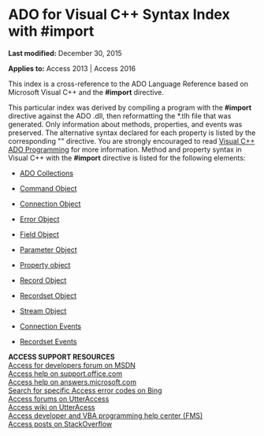 
# ADO for Visual C++ Syntax Index with #import

 **Last modified:** December 30, 2015

**Applies to:** Access 2013 | Access 2016

This index is a cross-reference to the ADO Language Reference based on Microsoft Visual C++ and the  **#import** directive.

This particular index was derived by compiling a program with the  **#import** directive against the ADO .dll, then reformatting the *.tlh file that was generated. Only information about methods, properties, and events was preserved. The alternative syntax declared for each property is listed by the corresponding "" directive.
You are strongly encouraged to read [Visual C++ ADO Programming](http://msdn.microsoft.com/library/117c4fad-8c11-5e3a-ea0c-18811e87475f%28Office.15%29.aspx) for more information.
Method and property syntax in Visual C++ with the  **#import** directive is listed for the following elements:

- [ADO Collections](839b8c78-b6dc-ea2b-fe9c-305b8b47b4b9.md)
    
- [Command Object](9c3763f1-6242-a69c-bc2a-9d885f2b122a.md)
    
- [Connection Object](3217a7d7-1c70-89f7-74a4-172371521358.md)
    
- [Error Object](830be489-5362-4f60-ac3a-537662938e80.md)
    
- [Field Object](7d70d127-76a3-4ede-08ff-9699b2c200b8.md)
    
- [Parameter Object](3c6db776-619b-f815-25cc-25f42d5fab8b.md)
    
- [Property object](3649db1b-ab2f-2767-a8b3-a146720217c0.md)
    
- [Record Object](87c6d242-4977-2e81-c829-227e6dd326e5.md)
    
- [Recordset Object](807e0ce2-2f28-cb4f-41ae-fa4834504a01.md)
    
- [Stream Object](a3188858-9c0d-aff6-c893-2111aee77383.md)
    
- [Connection Events](f69253dc-5997-8e2c-fdce-2aa76f841f98.md)
    
- [Recordset Events](aa99a006-3968-3853-030d-ef143c4ef7b0.md)
    
 **ACCESS SUPPORT RESOURCES**<br>
[Access for developers forum on MSDN](https://social.msdn.microsoft.com/Forums/office/en-US/home?forum=accessdev)<br>
[Access help on support.office.com](https://support.office.com/search/results?query=Access)<br>
[Access help on answers.microsoft.com](http://answers.microsoft.com/en-us/office/forum/access?page=1&;tab=question&;status=all&;auth=1)<br>
[Search for specific Access error codes on Bing](http://www.bing.com/)<br>
[Access forums on UtterAccess](http://www.utteraccess.com/forum/index.php?act=idx)<br>
[Access wiki on UtterAcess](http://www.utteraccess.com/forum/index.php?act=idx)<br>
[Access developer and VBA programming help center (FMS)](http://www.fmsinc.com/MicrosoftAccess/developer/)<br>
[Access posts on StackOverflow](http://stackoverflow.com/questions/tagged/ms-access)
